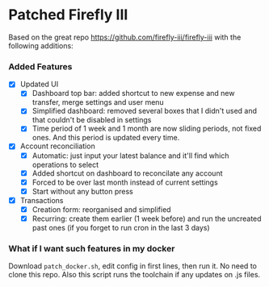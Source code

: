 # Patched Firefly III

Based on the great repo https://github.com/firefly-iii/firefly-iii with the following additions:

### Added Features

* [x] Updated UI
  * [x] Dashboard top bar: added shortcut to new expense and new transfer, merge settings and user menu
  * [x] Simplified dashboard: removed several boxes that I didn't used and that couldn't be disabled in settings
  * [x] Time period of 1 week and 1 month are now sliding periods, not fixed ones. And this period is updated every time.
* [x] Account reconciliation
  * [x] Automatic: just input your latest balance and it'll find which operations to select
  * [x] Added shortcut on dashboard to reconcilate any account
  * [x] Forced to be over last month instead of current settings
  * [x] Start without any button press
* [x] Transactions
  * [x] Creation form: reorganised and simplified
  * [x] Recurring: create them earlier (1 week before) and run the uncreated past ones (if you forget to run cron in the last 3 days)

### What if I want such features in my docker

Download `patch_docker.sh`, edit config in first lines, then run it.
No need to clone this repo. Also this script runs the toolchain if any updates on .js files.